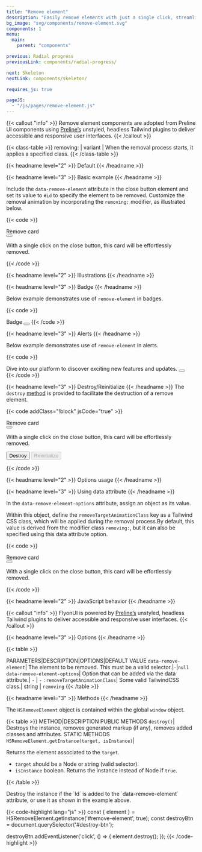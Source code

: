 ```yaml
---
title: "Remove element"
description: "Easily remove elements with just a single click, streamlining your workflow and enhancing user experience."
bg_image: "svg/components/remove-element.svg"
components: 1
menu:
  main:
    parent: "components"

previous: Radial progress
previousLink: components/radial-progress/

next: Skeleton
nextLink: components/skeleton/

requires_js: true

pageJS:
  - "/js/pages/remove-element.js"
---
```


{{< callout "info" >}}
Remove element components are adopted from Preline UI components using <a href="https://preline.co/plugins.html" target="_blank" class="link link-primary font-semibold">Preline’s</a> unstyled, headless Tailwind plugins to deliver accessible and responsive user interfaces.
{{< /callout >}}

<!-- Class Table -->

{{< class-table >}}
removing: | variant | When the removal process starts, it applies a specified class.
{{< /class-table >}}

<!-------------------- Default -------------------->

{{< headname level="2" >}} Default {{< /headname >}}

<!-- Basic example -->

{{< headname level="3" >}} Basic example {{< /headname >}}

Include the `data-remove-element` attribute in the close button element and set its value to `#id` to specify the element to be removed.
Customize the removal animation by incorporating the `removing:` modifier, as illustrated below.

{{< code >}}

<div class="card removing:opacity-0 removing:translate-x-5 bg-primary/20 text-primary max-w-sm transition duration-300 ease-in-out" id="card-dismiss" >
  <div class="card-header text-base-content/80 flex justify-between items-center">
    <span class="card-title text-primary">Remove card</span>
    <div class="card-actions">
      <button class="cursor-pointer leading-none" data-remove-element="#card-dismiss" aria-label="Close Button" >
        <span class="icon-[tabler--x] size-5 text-primary"></span>
      </button>
    </div>
  </div>
  <div class="card-body">
    <p>With a single click on the close button, this card will be effortlessly removed.</p>
  </div>
</div>
{{< /code >}}

<!-------------------- Illustrations -------------------->

{{< headname level="2" >}} Illustrations {{< /headname >}}

<!-- Chip -->

{{< headname level="3" >}} Badge {{< /headname >}}

Below example demonstrates use of `remove-element` in badges.

{{< code >}}

<span class="badge badge-soft badge-lg badge-primary removing:translate-x-5 removing:opacity-0 transition duration-300 ease-in-out" id="badge-chip" >
  Badge
  <button class="icon-[tabler--circle-x-filled] size-5 min-h-0 cursor-pointer px-0 opacity-70" data-remove-element="#badge-chip" aria-label="Close Button" ></button>
</span>
{{< /code >}}

<!-- Alerts -->

{{< headname level="3" >}} Alerts {{< /headname >}}

Below example demonstrates use of `remove-element` in alerts.

{{< code >}}

<div class="alert alert-soft alert-primary removing:translate-x-5 removing:opacity-0 flex items-center gap-4 transition duration-300 ease-in-out" role="alert" id="dismiss-alert" >
  Dive into our platform to discover exciting new features and updates.
  <button class="ms-auto cursor-pointer leading-none" data-remove-element="#dismiss-alert" aria-label="Close Button" >
    <span class="icon-[tabler--x] size-5"></span>
  </button>
</div>
{{< /code >}}

<!-- Destroy/Reinitialize -->
{{< headname level="3" >}} Destroy/Reinitialize {{< /headname >}}
The `destroy` <a href="#destroy-method" class="link link-primary">method</a> is provided to facilitate the destruction of a remove element.

{{< code addClass="!block" jsCode="true" >}}

<div class="card removing:opacity-0 removing:translate-x-5 bg-primary/20 text-primary max-w-sm transition duration-300 ease-in-out" id="remove-element-to-destroy" >
  <div class="card-header text-base-content/80 flex justify-between items-center">
    <span class="card-title text-primary">Remove card</span>
    <div class="card-actions">
      <button class="cursor-pointer leading-none" data-remove-element="#remove-element-to-destroy" aria-label="Close Button" >
        <span class="icon-[tabler--x] size-5 text-primary"></span>
      </button>
    </div>
  </div>
  <div class="card-body">
    <p>With a single click on the close button, this card will be effortlessly removed.</p>
  </div>
</div>

<div class="mt-4 flex gap-3">
  <button class="btn btn-primary" id="destroy-btn">Destroy</button>
  <button class="btn btn-primary" id="reinit-btn" disabled>Reinitialize</button>
</div>

<!-- Js -->
<script>
  window.addEventListener('load', () => {
    // Destroy and reinit variables
    const removeElement = document.querySelectorAll('#remove-element-to-destroy [data-remove-element]')
    const destroyBtn = document.querySelector('#destroy-btn')
    const reinitBtn = document.querySelector('#reinit-btn')

    // Destroy usage
    destroyBtn.addEventListener('click', () => {
      removeElement.forEach(el => {
        const { element } = HSRemoveElement.getInstance(el, true)

        element.destroy()
      })

      destroyBtn.setAttribute('disabled', 'disabled')
      reinitBtn.removeAttribute('disabled')
    })

    // Reinit usage
    reinitBtn.addEventListener('click', () => {
      HSRemoveElement.autoInit()

      reinitBtn.setAttribute('disabled', 'disabled')
      destroyBtn.removeAttribute('disabled')
    })
  })
</script>
{{< /code >}}

<!-------------------- Options usage -------------------->

{{< headname level="2" >}} Options usage {{< /headname >}}

<!-- Using data attribute -->

{{< headname level="3" >}} Using data attribute {{< /headname >}}

In the `data-remove-element-options` attribute, assign an object as its value.

Within this object, define the `removeTargetAnimationClass` key as a Tailwind CSS class, which will be applied during the removal process.By default, this value is derived from the modifier class `removing:`, but it can also be specified using this data attribute option.

{{< code >}}

<div class="card removing:opacity-0 bg-primary/20 text-primary max-w-sm transition duration-300 ease-in-out" id="card-dismiss-2" >
  <div class="card-header text-base-content/80 flex justify-between items-center">
    <span class="card-title text-primary">Remove card</span>
    <div class="card-actions">
      <button class="cursor-pointer leading-none" data-remove-element="#card-dismiss-2" data-remove-element-options='{"removeTargetAnimationClass":"translate-x-5"}' aria-label="Close Button" >
        <span class="icon-[tabler--x] size-5 text-primary"></span>
      </button>
    </div>
  </div>
  <div class="card-body">
    <p>With a single click on the close button, this card will be effortlessly removed.</p>
  </div>
</div>
{{< /code >}}

<!-------------------- JavaScript behavior -------------------->

{{< headname level="2" >}} JavaScript behavior {{< /headname >}}

{{< callout "info" >}}
FlyonUI is powered by <a href="https://preline.co/plugins/html/remove-element.html" target="_blank" class="link link-primary font-semibold">Preline’s</a> unstyled, headless Tailwind plugins to deliver accessible and responsive user interfaces.
{{< /callout >}}

<!--  Options  -->

{{< headname level="3" >}} Options {{< /headname >}}

{{< table >}}

PARAMETERS|DESCRIPTION|OPTIONS|DEFAULT VALUE
`data-remove-element`| The element to be removed. This must be a valid selector.|`-`|`null`
`data-remove-element-options`| Option that can be added via the data attribute.| `-` | `-`
`:removeTargetAnimationClass`| Some valid TailwindCSS class.| string | `removing`
{{< /table >}}

<!-- Methods -->

{{< headname level="3" >}} Methods {{< /headname >}}

The `HSRemoveElement` object is contained within the global `window` object.

{{< table >}}
METHOD|DESCRIPTION
<span colspan="2" class="text-base-content font-semibold">PUBLIC METHODS</span>
`destroy()`| Destroys the instance, removes generated markup (if any), removes added classes and attributes.
<span colspan="2" class="text-base-content font-semibold">STATIC METHODS</span>
`HSRemoveElement.getInstance(target, isInstance)`|<div>Returns the element associated to the <code>target</code>.<ul class="m-0"><li><code>target</code> should be a Node or string (valid selector).</li><li><code>isInstance</code> boolean. Returns the instance instead of Node if <code>true</code>.</li></ul></div>
{{< /table >}}

<p id="destroy-method" class="mt-10 mb-1.5 not-prose">Destroy the instance if the `Id` is added to the `data-remove-element` attribute, or use it as shown in the example above.</p>

{{< code-highlight lang="js" >}}
const { element } = HSRemoveElement.getInstance('#remove-element', true);
const destroyBtn = document.querySelector('#destroy-btn');

destroyBtn.addEventListener('click', () => {
  element.destroy();
});
{{< /code-highlight >}}
